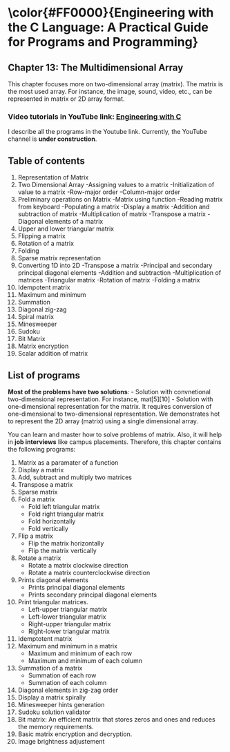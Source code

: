 
# \color{#FF0000}{Engineering with the C Language: A Practical Guide for Programs and Programming}

## Chapter 13: The Multidimensional Array 

This chapter focuses more on two-dimensional array (matrix). The matrix is the most used array. For instance,
the image, sound, video, etc., can be represented in matrix or 2D array format.

### Video tutorials in YouTube link: [Engineering with C](https://www.youtube.com/@dr.patgiri) 
I describe all the programs in the Youtube link. Currently, the YouTube channel is **under construction**.

## Table of contents
1. Representation of Matrix
2. Two Dimensional Array 
	-Assigning values to a matrix 
	-Initialization of value to a matrix 
	-Row-major order 
	-Column-major order 
3. Preliminary operations on Matrix 
	-Matrix using function 
	-Reading matrix from keyboard 
	-Populating a matrix
	-Display a matrix 
	-Addition and subtraction of matrix 
	-Multiplication of matrix 
	-Transpose a matrix 
	-Diagonal elements of a matrix 
4. Upper and lower triangular matrix 
5. Flipping a matrix 
6. Rotation of a matrix 
7. Folding 
8. Sparse matrix representation 
9. Converting 1D into 2D 
	-Transpose a matrix 
	-Principal and secondary principal diagonal elements
	-Addition and subtraction 
	-Multiplication of matrices 
	-Triangular matrix 
	-Rotation of matrix 
	-Folding a matrix 
10. Idempotent matrix 
11. Maximum and minimum 
12. Summation 
13. Diagonal zig-zag 
14. Spiral matrix 
15. Minesweeper 
16. Sudoku 
17. Bit Matrix 
18. Matrix encryption 
19. Scalar addition of matrix

## List of programs

**Most of the problems have two solutions**:
	- Solution with convnetional two-dimensional representation. For instance, mat[5][10]
	- Solution with one-dimensional representation for the matrix. It requires conversion of one-dimensional to two-dimensional representation. We demonstrates hot to represent the 2D array (matrix) using a single dimensional array. 

You can learn and master how to solve problems of matrix. Also, it will help in **job interviews** like campus placements.  Therefore, this chapter contains the following programs:
1. Matrix as a paramater of a function
2. Display a matrix
3. Add, subtract and multiply two matrices
4. Transpose a matrix
6. Sparse matrix
5. Fold a matrix
	- Fold left triangular matrix
	- Fold right triangular matrix
	- Fold horizontally
	- Fold vertically
6. Flip a matrix
	- Flip the matrix horizontally
	- Flip the matrix vertically
7. Rotate a matrix
	- Rotate a matrix clockwise direction
	- Rotate a matrix counterclockwise direction
8. Prints diagonal elements
	- Prints principal diagonal elements
	- Prints secondary principal diagonal elements
9. Print triangular matrices.
   	- Left-upper triangular matrix
   	- Left-lower triangular matrix 
	- Right-upper triangular matrix 
	- Right-lower triangular matrix
10. Idemptotent matrix
11. Maximum and minimum in a matrix
	- Maximum and minimum of each row
	- Maximum and minimum of each column
12. Summation of a matrix
	- Summation of each row
	- Summation of each column
13. Diagonal elements in zig-zag order
14. Display a matrix spirally
15. Minesweeper hints generation
16. Sudoku solution validator
17. Bit matrix: An efficient matrix that stores zeros and ones and reduces the memory requirements.
18. Basic matrix encryption and decryption.
19. Image brightness adjustement
